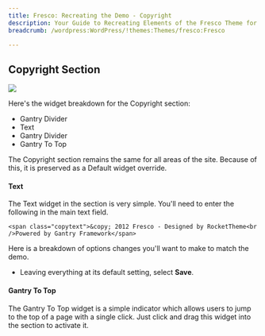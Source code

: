 ```yaml
---
title: Fresco: Recreating the Demo - Copyright
description: Your Guide to Recreating Elements of the Fresco Theme for WordPress
breadcrumb: /wordpress:WordPress/!themes:Themes/fresco:Fresco

---
```


Copyright Section
-----

![][demo2]

Here's the widget breakdown for the Copyright section:

* Gantry Divider
* Text
* Gantry Divider
* Gantry To Top

The Copyright section remains the same for all areas of the site. Because of this, it is preserved as a Default widget override.

#### Text

The Text widget in the section is very simple. You'll need to enter the following in the main text field.

~~~
<span class="copytext">&copy; 2012 Fresco - Designed by RocketTheme<br />Powered by Gantry Framework</span>
~~~

Here is a breakdown of options changes you'll want to make to match the demo.

* Leaving everything at its default setting, select **Save**.

#### Gantry To Top

The Gantry To Top widget is a simple indicator which allows users to jump to the top of a page with a single click. Just click and drag this widget into the section to activate it.

[demo2]: assets/demo_15.jpeg